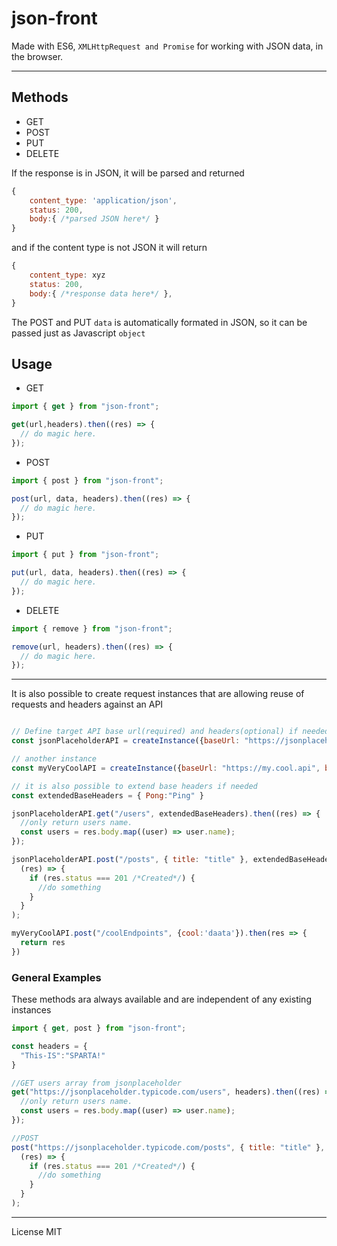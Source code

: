 # json-front

Made with ES6, `XMLHttpRequest and Promise` for working with JSON data, in the browser.

---

## Methods

- GET
- POST
- PUT
- DELETE

If the response is in JSON, it will be parsed and returned

```javascript
{
    content_type: 'application/json',
    status: 200,
    body:{ /*parsed JSON here*/ }
}
```

and if the content type is not JSON
it will return

```javascript
{
    content_type: xyz
    status: 200,
    body:{ /*response data here*/ },
}
```

The POST and PUT `data` is automatically formated in JSON,
so it can be passed just as Javascript `object`

## Usage

- GET

```javascript
import { get } from "json-front";

get(url,headers).then((res) => {
  // do magic here.
});
```

- POST

```javascript
import { post } from "json-front";

post(url, data, headers).then((res) => {
  // do magic here.
});
```

- PUT

```javascript
import { put } from "json-front";

put(url, data, headers).then((res) => {
  // do magic here.
});
```

- DELETE

```javascript
import { remove } from "json-front";

remove(url, headers).then((res) => {
  // do magic here.
});
```

---

It is also possible to create request instances that are allowing reuse of requests and headers against an API

```javascript

// Define target API base url(required) and headers(optional) if needed
const jsonPlaceholderAPI = createInstance({baseUrl: "https://jsonplaceholder.typicode.com", baseHeaders: { "Ping":"Pong" }})

// another instance
const myVeryCoolAPI = createInstance({baseUrl: "https://my.cool.api", baseHeaders: { "Meow":"woof" }})

// it is also possible to extend base headers if needed
const extendedBaseHeaders = { Pong:"Ping" }

jsonPlaceholderAPI.get("/users", extendedBaseHeaders).then((res) => {
  //only return users name.
  const users = res.body.map((user) => user.name);
});

jsonPlaceholderAPI.post("/posts", { title: "title" }, extendedBaseHeaders).then(
  (res) => {
    if (res.status === 201 /*Created*/) {
      //do something
    }
  }
);

myVeryCoolAPI.post("/coolEndpoints", {cool:'daata'}).then(res => {
  return res
})

```

### General Examples

These methods ara always available and are independent of any existing instances

```javascript
import { get, post } from "json-front";

const headers = {
  "This-IS":"SPARTA!"
}

//GET users array from jsonplaceholder
get("https://jsonplaceholder.typicode.com/users", headers).then((res) => {
  //only return users name.
  const users = res.body.map((user) => user.name);
});

//POST
post("https://jsonplaceholder.typicode.com/posts", { title: "title" }, headers).then(
  (res) => {
    if (res.status === 201 /*Created*/) {
      //do something
    }
  }
);
```

---

License MIT
